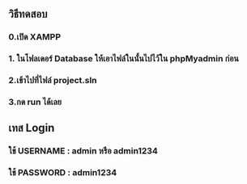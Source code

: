 ## วิธีทดสอบ
###  0.เปิด XAMPP
###  1. ในโฟลเดอร์ Database ให้เอาไฟล์ในนั้นไปไว้ใน phpMyadmin ก่อน
###  2.เข้าไปที่ไฟล์ project.sln
###  3.กด run ได้เลย

## เทส Login
### ใช้ USERNAME : admin หรือ admin1234
### ใช้ PASSWORD : admin1234
